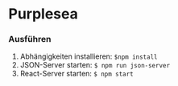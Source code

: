 # Purplesea

### Ausführen
1. Abhängigkeiten installieren: `$npm install`
2. JSON-Server starten: `$ npm run json-server`
3. React-Server starten: `$ npm start`